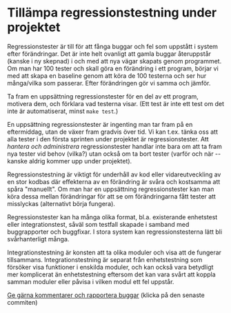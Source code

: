 # Tillämpa regressionstestning under projektet

Regressionstester är till för att fånga buggar och fel som
uppstått i system efter förändringar. Det är inte helt ovanligt
att gamla buggar återuppstår (kanske i ny skepnad) i och med att
nya vägar skapats genom programmet. Om man har 100 tester och
skall göra en förändring i ett program, börjar vi med att skapa en
baseline genom att köra de 100 testerna och ser hur många/vilka
som passerar. Efter förändringen gör vi samma och jämför.

Ta fram en uppsättning regressionstester för en del av ett
program, motivera dem, och förklara vad testerna visar. (Ett test
är inte ett test om det inte är automatiserat, minst `make test`.)

En uppsättning regressionstester är ingenting man tar fram på en
eftermiddag, utan de växer fram gradvis över tid. Vi kan t.ex.
tänka oss att alla tester i den första sprinten under projektet är
regressionstester. Att *hantera och administrera*
regressionstester handlar inte bara om att ta fram nya tester vid
behov (vilka?) utan också om ta bort tester (varför och när --
kanske aldrig kommer upp under projektet).

Regressionstestning är viktigt för underhåll av kod eller
vidareutveckling av en stor kodbas där effekterna av en förändring
är svåra och kostsamma att spåra "manuellt". Om man har en
uppsättning regressionstester kan man köra dessa mellan
förändringar för att se om förändringarna fått tester att
misslyckas (alternativt börja fungera).

Regressionstester kan ha många olika format, bl.a. existerande
enhetstest eller integrationstest, såväl som testfall skapade i
samband med buggrapporter och buggfixar. I stora system kan
regressionstesterna lätt bli svårhanterligt många.

Integrationstestning är konsten att ta olika moduler och visa att
de fungerar tillsammans. Integrationstestning är separat från
enhetstestning som försöker visa funktioner i enskilda moduler,
och kan också vara betydligt mer komplicerat än enhetstestning
eftersom det kan vara svårt att koppla samman moduler eller påvisa
i vilken modul ett fel uppstår.

[Ge gärna kommentarer och rapportera buggar](https://github.com/IOOPM-UU/achievements/commits/master/Y69.md) (klicka på den senaste commiten)
